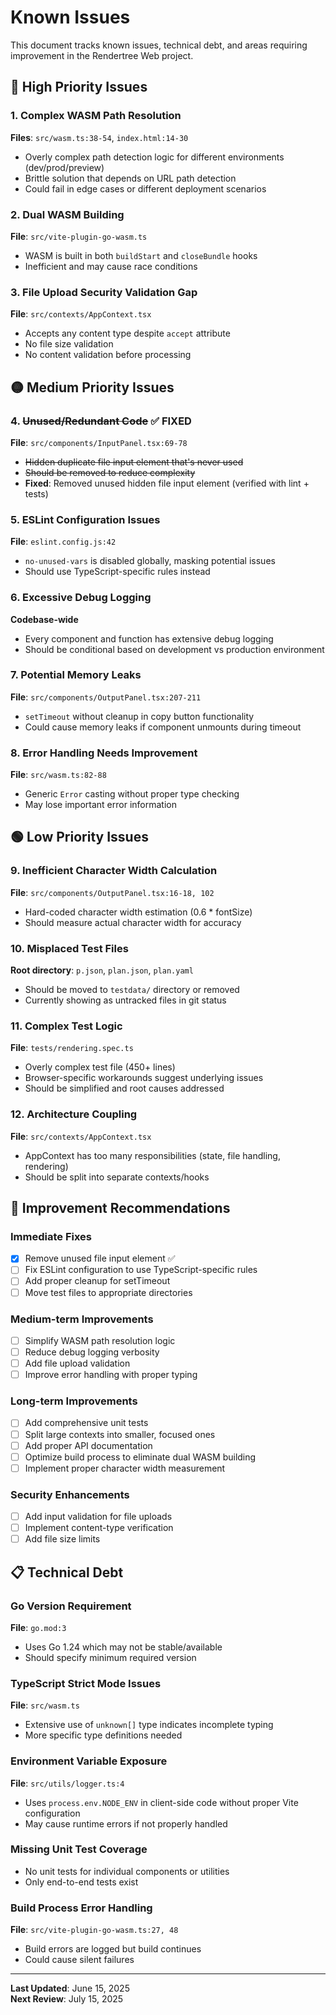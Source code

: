 # Known Issues

This document tracks known issues, technical debt, and areas requiring improvement in the Rendertree Web project.

## 🔴 High Priority Issues

### 1. Complex WASM Path Resolution
**Files**: `src/wasm.ts:38-54`, `index.html:14-30`
- Overly complex path detection logic for different environments (dev/prod/preview)
- Brittle solution that depends on URL path detection
- Could fail in edge cases or different deployment scenarios

### 2. Dual WASM Building
**File**: `src/vite-plugin-go-wasm.ts`
- WASM is built in both `buildStart` and `closeBundle` hooks
- Inefficient and may cause race conditions

### 3. File Upload Security Validation Gap
**File**: `src/contexts/AppContext.tsx`
- Accepts any content type despite `accept` attribute
- No file size validation
- No content validation before processing

## 🟡 Medium Priority Issues

### 4. ~~Unused/Redundant Code~~ ✅ **FIXED**
**File**: `src/components/InputPanel.tsx:69-78`
- ~~Hidden duplicate file input element that's never used~~
- ~~Should be removed to reduce complexity~~
- **Fixed**: Removed unused hidden file input element (verified with lint + tests)

### 5. ESLint Configuration Issues
**File**: `eslint.config.js:42`
- `no-unused-vars` is disabled globally, masking potential issues
- Should use TypeScript-specific rules instead

### 6. Excessive Debug Logging
**Codebase-wide**
- Every component and function has extensive debug logging
- Should be conditional based on development vs production environment

### 7. Potential Memory Leaks
**File**: `src/components/OutputPanel.tsx:207-211`
- `setTimeout` without cleanup in copy button functionality
- Could cause memory leaks if component unmounts during timeout

### 8. Error Handling Needs Improvement
**File**: `src/wasm.ts:82-88`
- Generic `Error` casting without proper type checking
- May lose important error information

## 🟢 Low Priority Issues

### 9. Inefficient Character Width Calculation
**File**: `src/components/OutputPanel.tsx:16-18, 102`
- Hard-coded character width estimation (0.6 * fontSize)
- Should measure actual character width for accuracy

### 10. Misplaced Test Files
**Root directory**: `p.json`, `plan.json`, `plan.yaml`
- Should be moved to `testdata/` directory or removed
- Currently showing as untracked files in git status

### 11. Complex Test Logic
**File**: `tests/rendering.spec.ts`
- Overly complex test file (450+ lines)
- Browser-specific workarounds suggest underlying issues
- Should be simplified and root causes addressed

### 12. Architecture Coupling
**File**: `src/contexts/AppContext.tsx`
- AppContext has too many responsibilities (state, file handling, rendering)
- Should be split into separate contexts/hooks

## 🔧 Improvement Recommendations

### Immediate Fixes
- [x] Remove unused file input element ✅
- [ ] Fix ESLint configuration to use TypeScript-specific rules
- [ ] Add proper cleanup for setTimeout
- [ ] Move test files to appropriate directories

### Medium-term Improvements
- [ ] Simplify WASM path resolution logic
- [ ] Reduce debug logging verbosity
- [ ] Add file upload validation
- [ ] Improve error handling with proper typing

### Long-term Improvements
- [ ] Add comprehensive unit tests
- [ ] Split large contexts into smaller, focused ones
- [ ] Add proper API documentation
- [ ] Optimize build process to eliminate dual WASM building
- [ ] Implement proper character width measurement

### Security Enhancements
- [ ] Add input validation for file uploads
- [ ] Implement content-type verification
- [ ] Add file size limits

## 📋 Technical Debt

### Go Version Requirement
**File**: `go.mod:3`
- Uses Go 1.24 which may not be stable/available
- Should specify minimum required version

### TypeScript Strict Mode Issues
**File**: `src/wasm.ts`
- Extensive use of `unknown[]` type indicates incomplete typing
- More specific type definitions needed

### Environment Variable Exposure
**File**: `src/utils/logger.ts:4`
- Uses `process.env.NODE_ENV` in client-side code without proper Vite configuration
- May cause runtime errors if not properly handled

### Missing Unit Test Coverage
- No unit tests for individual components or utilities
- Only end-to-end tests exist

### Build Process Error Handling
**File**: `src/vite-plugin-go-wasm.ts:27, 48`
- Build errors are logged but build continues
- Could cause silent failures

---

**Last Updated**: June 15, 2025  
**Next Review**: July 15, 2025